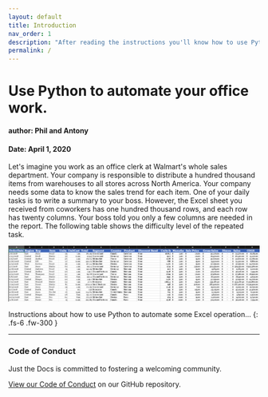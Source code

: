 ```yaml
---
layout: default
title: Introduction
nav_order: 1
description: "After reading the instructions you'll know how to use Python to automate some basic operation in Microsoft Excel 2016."
permalink: /
---
```


# Use Python to automate your office work.

#### author: Phil and Antony
#### Date: April 1, 2020

Let's imagine you work as an office clerk at Walmart's whole sales department. Your company is responsible to distribute a hundred thousand items from warehouses to all stores across North America. Your company needs some data to know the sales trend for each item. One of your daily tasks is to write a summary to your boss. However, the Excel sheet you received from coworkers has one hundred thousand rows, and each row has twenty columns. Your boss told you only a few columns are needed in the report. The following table shows the difficulty level of the repeated task.

![Image of sample_table](https://github.com/Phil-CST-BCIT/Phil-Antony-docs/blob/gh-pages/assets/images/sample_table.png)

Instructions about how to use Python to automate some Excel operation...
{: .fs-6 .fw-300 }




---






### Code of Conduct

Just the Docs is committed to fostering a welcoming community.

[View our Code of Conduct](https://github.com/pmarsceill/just-the-docs/tree/master/CODE_OF_CONDUCT.md) on our GitHub repository.
